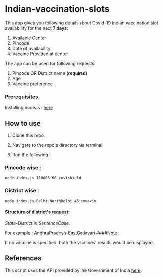 # Indian-vaccination-slots

This app gives you following details about Covid-19 Indian vaccination slot availability for the next **7 days**:
1. Available Center
2. Pincode
3. Date of availability
4. Vaccine Provided at center

The app can be used for following requests:
1. Pincode OR District name **(required)**
2. Age
3. Vaccine preference

### Prerequisites
Installing nodeJs : [here](https://nodejs.org/en/download/)

## How to use
1. Clone this repo.
   

2. Navigate to the repo's directory via terminal.


3. Run the following :

### Pincode wise : 

`node index.js 110006 60 covishield`

### District wise :

`node index.js Delhi-NorthDelhi 45 covaxin`

#### Structure of district's request:  

_State-District in SentenceCase_.

For example : AndhraPradesh-EastGodavari
####Note :

If no vaccine is specified, both the vaccines' results would be displayed.


## References
This script uses the API provided by the Government of India [here](https://apisetu.gov.in/public/marketplace/api/cowin).
